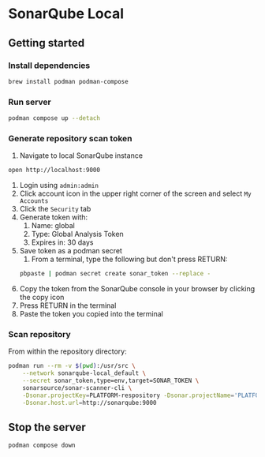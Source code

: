 # SonarQube Local

## Getting started

### Install dependencies
```bash
brew install podman podman-compose
```

### Run server
```bash
podman compose up --detach
```

### Generate repository scan token
1. Navigate to local SonarQube instance
```bash
open http://localhost:9000
```
1. Login using `admin:admin`
1. Click account icon in the upper right corner of the screen and select `My Accounts`
1. Click the `Security` tab
1. Generate token with:
    1. Name: global
    1. Type: Global Analysis Token
    1. Expires in: 30 days
1. Save token as a podman secret
    1. From a terminal, type the following but don't press RETURN:
    ```bash
    pbpaste | podman secret create sonar_token --replace -
    ```
1. Copy the token from the SonarQube console in your browser by clicking the copy icon
1. Press RETURN in the terminal
1. Paste the token you copied into the terminal


### Scan repository
From within the repository directory:
```bash
podman run --rm -v $(pwd):/usr/src \
    --network sonarqube-local_default \
    --secret sonar_token,type=env,target=SONAR_TOKEN \
    sonarsource/sonar-scanner-cli \
    -Dsonar.projectKey=PLATFORM-respository -Dsonar.projectName='PLATFORM-repository' \
    -Dsonar.host.url=http://sonarqube:9000
```

## Stop the server
```bash
podman compose down
```
